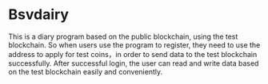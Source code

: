 # Bsvdairy
This is a diary program based on the public blockchain, using the test blockchain. So when users use the program to register, they need to use the address to apply for test coins，in order to send data to the test blockchain successfully. 
After successful login, the user can read and write data based on the test blockchain easily and conveniently.
